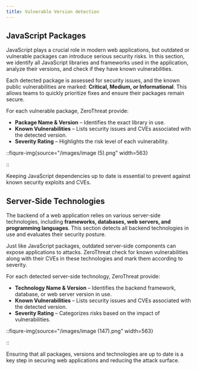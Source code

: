 ```yaml
---
title: Vulnerable Version detection
---
```


## JavaScript Packages

JavaScript plays a crucial role in modern web applications, but outdated or vulnerable packages can introduce serious security risks. In this section, we identify all JavaScript libraries and frameworks used in the application, analyze their versions, and check if they have known vulnerabilities.

Each detected package is assessed for security issues, and the known public vulnerabilities are marked: **Critical, Medium, or Informational**. This allows teams to quickly prioritize fixes and ensure their packages remain secure.

For each vulnerable package, ZeroThreat provide:

- **Package Name & Version** – Identifies the exact library in use.
- **Known Vulnerabilities** – Lists security issues and CVEs associated with the detected version.
- **Severity Rating** – Highlights the risk level of each vulnerability.

::fiqure-img{source="/images/image (5).png" width=563}

<!-- <img src="/images/image (5).png" alt="" width="563"> -->

::

Keeping JavaScript dependencies up to date is essential to prevent against known security exploits and CVEs.

## Server-Side Technologies

The backend of a web application relies on various server-side technologies, including **frameworks, databases, web servers, and programming languages**. This section detects all backend technologies in use and evaluates their security posture.

Just like JavaScript packages, outdated server-side components can expose applications to attacks. ZeroThreat check for known vulnerabilities along with their CVEs in these technologies and mark them according to severity.

For each detected server-side technology, ZeroThreat provide:

- **Technology Name & Version** – Identifies the backend framework, database, or web server version in use.
- **Known Vulnerabilities** – Lists security issues and CVEs associated with the detected version.
- **Severity Rating** – Categorizes risks based on the impact of vulnerabilities.

::fiqure-img{source="/images/image (147).png" width=563}

<!-- <img src="/images/image (147).png" alt="" width="563"> -->

::

Ensuring that all packages, versions and technologies are up to date is a key step in securing web applications and reducing the attack surface.
